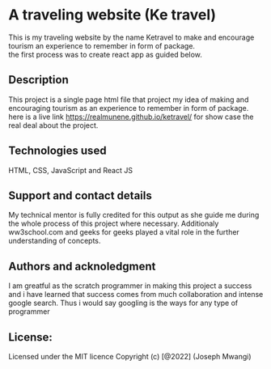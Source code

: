 # A traveling website (Ke travel)
This is my traveling website by the name Ketravel to make and encourage tourism an experience to remember in form of package.  
the first process was to create react app as guided below.
## Description
This project is a single page html file that project my idea of making and encouraging tourism as an experience to remember in form of package. here is a live link https://realmunene.github.io/ketravel/ for show case the real deal about the project.

## Technologies used
HTML, CSS, JavaScript and React JS

## Support and contact details
My technical mentor is fully credited for this output as she guide me during the whole process of this project where necessary. Additionaly ww3school.com and geeks for geeks played a vital role in the further understanding of concepts.
## Authors and acknoledgment
I am greatful as the scratch programmer in making this project a success and i  have learned that success comes from much collaboration and intense google search. Thus i would say googling is the ways for any type of programmer
## License: 
Licensed under the MIT licence Copyright (c) [@2022] (Joseph Mwangi)
